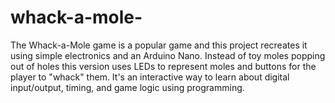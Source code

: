 # whack-a-mole-
The Whack-a-Mole game is a popular game and this project recreates it using simple electronics and an Arduino Nano. Instead of toy moles popping out of holes this version uses LEDs to represent moles and buttons for the player to "whack" them. It's an interactive  way to learn about digital input/output, timing, and game logic using  programming.
